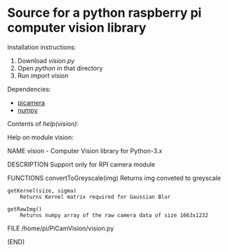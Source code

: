 # Source for a python raspberry pi computer vision library

Installation instructions:

1. Download *vision.py*
2. Open *python* in that directory
3. Run *import vision*

Dependencies:

- [picamera](https://picamera.readthedocs.io/en/release-1.13/)
- [numpy](http://www.numpy.org/)


Contents of *help(vision)*:

Help on module vision:

NAME
    vision - Computer Vision library for Python-3.x

DESCRIPTION
    Support only for RPI camera module

FUNCTIONS
    convertToGreyscale(img)
        Returns img conveted to greyscale
    
    getKernel(size, sigma)
        Returns Kernel matrix required for Gaussian Blur
    
    getRawImg()
        Returns numpy array of the raw camera data of size 1663x1232

FILE
    /home/pi/PiCamVision/vision.py

(END)

